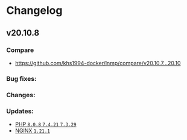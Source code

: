# Changelog

## v20.10.8

### Compare

* https://github.com/khs1994-docker/lnmp/compare/v20.10.7...20.10

### Bug fixes:

### Changes:

### Updates:

* [PHP `8.0.8` `7.4.21` `7.3.29`](https://www.php.net/ChangeLog-8.php#8.0.8)
* [NGINX `1.21.1`](https://nginx.org/en/CHANGES)
